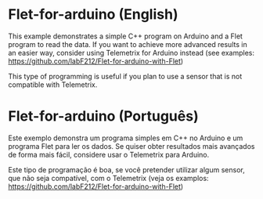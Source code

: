 # Flet-for-arduino (English)
This example demonstrates a simple C++ program on Arduino and a Flet program to read the data.
If you want to achieve more advanced results in an easier way, consider using Telemetrix for Arduino instead (see examples: https://github.com/labF212/Flet-for-arduino-with-Flet)

This type of programming is useful if you plan to use a sensor that is not compatible with Telemetrix.

# Flet-for-arduino (Português)
Este exemplo demonstra um programa simples em C++ no Arduino e um programa Flet para ler os dados.
Se quiser obter resultados mais avançados de forma mais fácil, considere usar o Telemetrix para Arduino.

Este tipo de programação é boa, se você pretender utilizar algum sensor, que não seja compatível, com o Telemetrix (veja os examplos: https://github.com/labF212/Flet-for-arduino-with-Flet)

